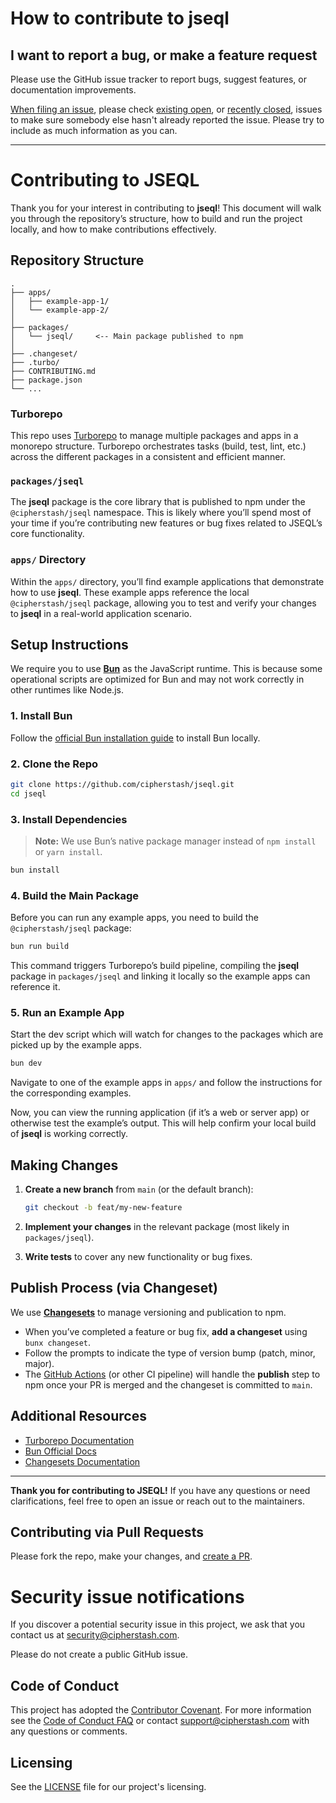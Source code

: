 # How to contribute to jseql

## I want to report a bug, or make a feature request

Please use the GitHub issue tracker to report bugs, suggest features, or documentation improvements.

[When filing an issue](https://github.com/cipherstash/jseql/issues/new/choose), please check [existing open](https://github.com/cipherstash/jseql/issues?q=is%3Aissue+is%3Aopen+sort%3Aupdated-desc), or [recently closed](https://github.com/cipherstash/jseql/issues?q=is%3Aissue+sort%3Aupdated-desc+is%3Aclosed), issues to make sure somebody else hasn't already reported the issue. Please try to include as much information as you can.

---

# Contributing to JSEQL

Thank you for your interest in contributing to **jseql**! This document will walk you through the repository’s structure, how to build and run the project locally, and how to make contributions effectively.

## Repository Structure

```
.
├── apps/
│   ├── example-app-1/
│   └── example-app-2/
│
├── packages/
│   └── jseql/     <-- Main package published to npm
│
├── .changeset/
├── .turbo/
├── CONTRIBUTING.md
├── package.json
└── ...
```

### Turborepo

This repo uses [Turborepo](https://turbo.build/) to manage multiple packages and apps in a monorepo structure. Turborepo orchestrates tasks (build, test, lint, etc.) across the different packages in a consistent and efficient manner.

### `packages/jseql`

The **jseql** package is the core library that is published to npm under the `@cipherstash/jseql` namespace. This is likely where you’ll spend most of your time if you’re contributing new features or bug fixes related to JSEQL’s core functionality.

### `apps/` Directory

Within the `apps/` directory, you’ll find example applications that demonstrate how to use **jseql**. These example apps reference the local `@cipherstash/jseql` package, allowing you to test and verify your changes to **jseql** in a real-world application scenario.

## Setup Instructions

We require you to use [**Bun**](https://bun.sh/) as the JavaScript runtime. This is because some operational scripts are optimized for Bun and may not work correctly in other runtimes like Node.js.

### 1. Install Bun

Follow the [official Bun installation guide](https://bun.sh/docs/install) to install Bun locally.

### 2. Clone the Repo

```bash
git clone https://github.com/cipherstash/jseql.git
cd jseql
```

### 3. Install Dependencies

> **Note:** We use Bun’s native package manager instead of `npm install` or `yarn install`.

```bash
bun install
```

### 4. Build the Main Package

Before you can run any example apps, you need to build the `@cipherstash/jseql` package:

```bash
bun run build
```

This command triggers Turborepo’s build pipeline, compiling the **jseql** package in `packages/jseql` and linking it locally so the example apps can reference it.

### 5. Run an Example App

Start the dev script which will watch for changes to the packages which are picked up by the example apps.

```bash
bun dev
```

Navigate to one of the example apps in `apps/` and follow the instructions for the corresponding examples.

Now, you can view the running application (if it’s a web or server app) or otherwise test the example’s output. This will help confirm your local build of **jseql** is working correctly.

## Making Changes

1. **Create a new branch** from `main` (or the default branch):  
   ```bash
   git checkout -b feat/my-new-feature
   ```

2. **Implement your changes** in the relevant package (most likely in `packages/jseql`).

3. **Write tests** to cover any new functionality or bug fixes.

## Publish Process (via Changeset)

We use [**Changesets**](https://github.com/changesets/changesets) to manage versioning and publication to npm.

- When you’ve completed a feature or bug fix, **add a changeset** using `bunx changeset`. 
- Follow the prompts to indicate the type of version bump (patch, minor, major).
- The [GitHub Actions](./.github/workflows/) (or other CI pipeline) will handle the **publish** step to npm once your PR is merged and the changeset is committed to `main`.

## Additional Resources

- [Turborepo Documentation](https://turbo.build/repo/docs)
- [Bun Official Docs](https://bun.sh/docs)
- [Changesets Documentation](https://github.com/changesets/changesets)

---

**Thank you for contributing to JSEQL!** If you have any questions or need clarifications, feel free to open an issue or reach out to the maintainers.

## Contributing via Pull Requests

Please fork the repo, make your changes, and [create a PR](https://github.com/cipherstash/jseql/compare).

# Security issue notifications

If you discover a potential security issue in this project, we ask that you contact us at security@cipherstash.com.

Please do not create a public GitHub issue.

## Code of Conduct

This project has adopted the [Contributor Covenant](https://www.contributor-covenant.org/).
For more information see the [Code of Conduct FAQ](CODE_OF_CONDUCT.md) or contact support@cipherstash.com with any questions or comments.

## Licensing

See the [LICENSE](LICENSE.md) file for our project's licensing.
